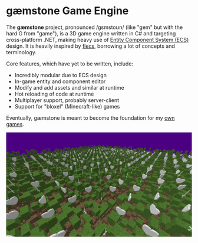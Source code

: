 # gæmstone Game Engine

The **gæmstone** project, pronounced /ɡɛmstoʊn/ (like "gem" but with the hard G from "game"), is a 3D game engine written in C# and targeting cross-platform .NET, making heavy use of [Entity Component System (ECS)](ECS) design. It is heavily inspired by [flecs], borrowing a lot of concepts and terminology.

Core features, which have yet to be written, include:

- Incredibly modular due to ECS design
- In-game entity and component editor
- Modify and add assets and similar at runtime
- Hot reloading of code at runtime
- Multiplayer support, probably server-client
- Support for "bloxel" (Minecraft-like) games

Eventually, gæmstone is meant to become the foundation for my [own games](gaemdesign).

![](docs/screenshot.png)

[ECS]: https://en.wikipedia.org/wiki/Entity_component_system
[flecs]: https://github.com/SanderMertens/flecs
[gaemdesign]: https://github.com/copygirl/gaemdesign
